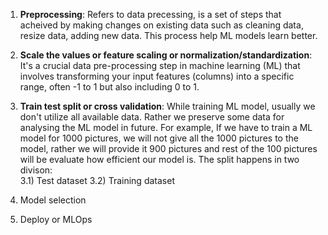 1. **Preprocessing**: Refers to data precessing, is a set of steps that acheived by making changes on existing data such as cleaning data, resize data, adding new data. This process help ML models learn better. 

2. **Scale the values or feature scaling or normalization/standardization**: It's a crucial data pre-processing step in machine learning (ML) that involves transforming your input features (columns) into a specific range, often -1 to 1 but also including 0 to 1.

3. **Train test split or cross validation**: While training ML model, usually we don't utilize all available data. Rather we preserve some data for analysing the ML model in future. For example, If we have to train a ML model for 1000 pictures, we will not give all the 1000 pictures to the model, rather we will provide it 900 pictures and rest of the 100 pictures will be evaluate how efficient our model is. 
The split happens in two divison:  
    3.1) Test dataset
    3.2) Training dataset

4. Model selection
5. Deploy or MLOps 




